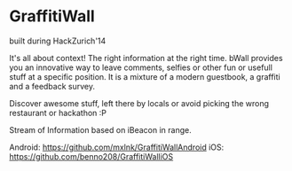 GraffitiWall
============

built during HackZurich'14


It's all about context! The right information at the right time.
bWall provides you an innovative way to leave comments, selfies or other fun or usefull stuff at a specific position. It is a mixture of a modern guestbook, a graffiti and a feedback survey.

Discover awesome stuff, left there by locals or avoid picking the wrong restaurant or hackathon :P

Stream of Information based on iBeacon in range.

Android: https://github.com/mxlnk/GraffitiWallAndroid
iOS: https://github.com/benno208/GraffitiWalliOS

